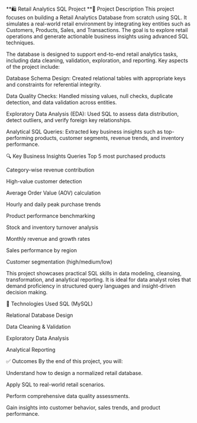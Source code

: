 **🛍️ Retail Analytics SQL Project
**📌 Project Description
This project focuses on building a Retail Analytics Database from scratch using SQL. It simulates a real-world retail environment by integrating key entities such as Customers, Products, Sales, and Transactions. The goal is to explore retail operations and generate actionable business insights using advanced SQL techniques.

The database is designed to support end-to-end retail analytics tasks, including data cleaning, validation, exploration, and reporting. Key aspects of the project include:

Database Schema Design: Created relational tables with appropriate keys and constraints for referential integrity.

Data Quality Checks: Handled missing values, null checks, duplicate detection, and data validation across entities.

Exploratory Data Analysis (EDA): Used SQL to assess data distribution, detect outliers, and verify foreign key relationships.

Analytical SQL Queries: Extracted key business insights such as top-performing products, customer segments, revenue trends, and inventory performance.

🔍 Key Business Insights Queries
Top 5 most purchased products

Category-wise revenue contribution

High-value customer detection

Average Order Value (AOV) calculation

Hourly and daily peak purchase trends

Product performance benchmarking

Stock and inventory turnover analysis

Monthly revenue and growth rates

Sales performance by region

Customer segmentation (high/medium/low)

This project showcases practical SQL skills in data modeling, cleansing, transformation, and analytical reporting. It is ideal for data analyst roles that demand proficiency in structured query languages and insight-driven decision making.

📂 Technologies Used
SQL (MySQL)

Relational Database Design

Data Cleaning & Validation

Exploratory Data Analysis

Analytical Reporting

✅ Outcomes
By the end of this project, you will:

Understand how to design a normalized retail database.

Apply SQL to real-world retail scenarios.

Perform comprehensive data quality assessments.

Gain insights into customer behavior, sales trends, and product performance.
